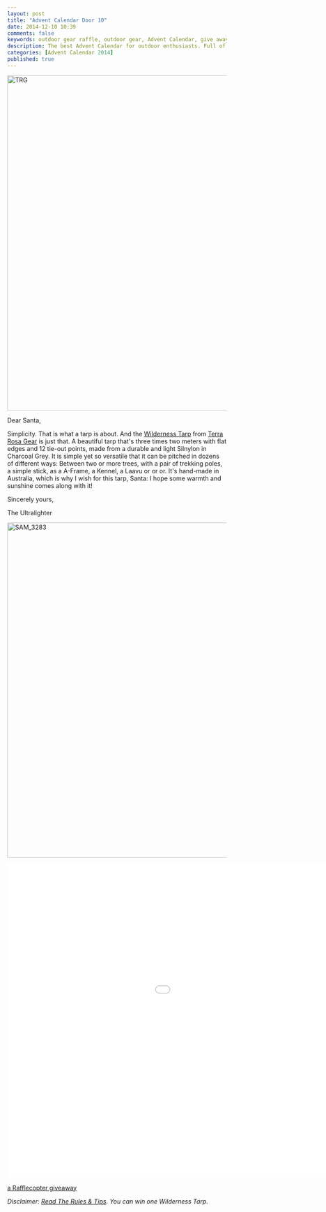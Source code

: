 ```yaml
---
layout: post
title: "Advent Calendar Door 10"
date: 2014-12-10 10:39
comments: false
keywords: outdoor gear raffle, outdoor gear, Advent Calendar, give away
description: The best Advent Calendar for outdoor enthusiasts. Full of great prizes which will enhance your adventures and make them more ultralight & fun!
categories: [Advent Calendar 2014]
published: true
---
```


<a href="http://hikinginfinland.com/2014/12/advent-calendar-door-10.html" title="TRG by Hendrik Morkel, on Flickr"><img src="https://farm9.staticflickr.com/8673/15797219469_7c881a7291_b.jpg" width="1024" height="768" alt="TRG"></a>

<!-- more -->

Dear Santa,

Simplicity. That is what a tarp is about. And the [Wilderness Tarp](http://www.terrarosagear.com/tarpshelters.htm) from [Terra Rosa Gear](http://www.terrarosagear.com/) is just that. A beautiful tarp that's three times two meters with flat edges and 12 tie-out points, made from a durable and light Silnylon in Charcoal Grey. It is simple yet so versatile that it can be pitched in dozens of different ways: Between two or more trees, with a pair of trekking poles, a simple stick, as a A-Frame, a Kennel, a Laavu or or or. It's hand-made in Australia, which is why I wish for this tarp, Santa: I hope some warmth and sunshine comes along with it! 

Sincerely yours,


The Ultralighter

<a href="https://www.flickr.com/photos/hendrikmorkel/15982560092" title="SAM_3283 by Hendrik Morkel, on Flickr"><img src="https://farm8.staticflickr.com/7493/15982560092_b8dd001814_b.jpg" width="1024" height="768" alt="SAM_3283"></a>

<iframe width="1280" height="720" src="//www.youtube.com/embed/YrwUxmlOkIc" frameborder="0" allowfullscreen></iframe>

<a class="rcptr" href="http://www.rafflecopter.com/rafl/display/2eafd89538/" rel="nofollow" data-raflid="2eafd89538" data-theme="classic" data-template="" id="rcwidget_lk1rn5cp">a Rafflecopter giveaway</a>
<script src="//widget-prime.rafflecopter.com/launch.js"></script>

*Disclaimer: [Read The Rules & Tips](http://hikinginfinland.com/2014/11/advent-calendar-2014-the-rules.html). You can win one Wilderness Tarp.*

